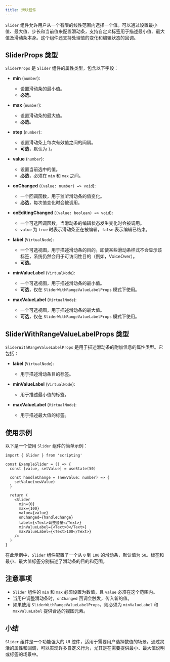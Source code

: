 ```yaml
---
title: 滑块控件
---
```

`Slider` 组件允许用户从一个有限的线性范围内选择一个值。可以通过设置最小值、最大值、步长和当前值来配置滑动条，支持自定义标签用于描述最小值、最大值及滑动条本身。这个组件还支持处理值的变化和编辑状态的回调。

## SliderProps 类型

`SliderProps` 是 `Slider` 组件的属性类型，包含以下字段：

- **min** (`number`): 
  - 设置滑动条的最小值。
  - **必选**。

- **max** (`number`): 
  - 设置滑动条的最大值。
  - **必选**。

- **step** (`number`): 
  - 设置滑动条上每次有效值之间的间隔。
  - **可选**，默认为 `1`。

- **value** (`number`): 
  - 设置当前选中的值。
  - **必选**，必须在 `min` 和 `max` 之间。

- **onChanged** (`(value: number) => void`): 
  - 一个回调函数，用于监听滑动条的值变化。
  - **必选**，每次值变化时会被调用。

- **onEditingChanged** (`(value: boolean) => void`): 
  - 一个可选回调函数，当滑动条的编辑状态发生变化时会被调用。
  - `value` 为 `true` 时表示滑动条正在被编辑，`false` 表示编辑已结束。

- **label** (`VirtualNode`): 
  - 一个可选视图，用于描述滑动条的目的。即使某些滑动条样式不会显示该标签，系统仍然会用于可访问性目的（例如，VoiceOver）。
  - **可选**。

- **minValueLabel** (`VirtualNode`): 
  - 一个可选视图，用于描述滑动条的最小值。
  - **可选**，仅在 `SliderWithRangeValueLabelProps` 模式下使用。

- **maxValueLabel** (`VirtualNode`): 
  - 一个可选视图，用于描述滑动条的最大值。
  - **可选**，仅在 `SliderWithRangeValueLabelProps` 模式下使用。

## SliderWithRangeValueLabelProps 类型

`SliderWithRangeValueLabelProps` 是用于描述滑动条的附加信息的属性类型。它包括：

- **label** (`VirtualNode`): 
  - 用于描述滑动条目的标签。
  
- **minValueLabel** (`VirtualNode`): 
  - 用于描述最小值的标签。

- **maxValueLabel** (`VirtualNode`): 
  - 用于描述最大值的标签。

## 使用示例

以下是一个使用 `Slider` 组件的简单示例：

```tsx
import { Slider } from 'scripting'

const ExampleSlider = () => {
  const [value, setValue] = useState(50)

  const handleChange = (newValue: number) => {
    setValue(newValue)
  }

  return (
    <Slider
      min={0}
      max={100}
      value={value}
      onChanged={handleChange}
      label={<Text>调整音量</Text>}
      minValueLabel={<Text>0</Text>}
      maxValueLabel={<Text>100</Text>}
    />
  )
}
```

在此示例中，`Slider` 组件配置了一个从 `0` 到 `100` 的滑动条，默认值为 `50`。标签和最小、最大值标签分别描述了滑动条的目的和范围。

## 注意事项

- `Slider` 组件的 `min` 和 `max` 必须设置为数值，且 `value` 必须在这个范围内。
- 当用户调整滑动条时，`onChanged` 回调会触发，传入新的值。
- 如果使用 `SliderWithRangeValueLabelProps`，则必须为 `minValueLabel` 和 `maxValueLabel` 提供合适的视图元素。

## 小结

`Slider` 组件是一个功能强大的 UI 控件，适用于需要用户选择数值的场景。通过灵活的属性和回调，可以实现许多自定义行为，尤其是在需要提供最小、最大值说明或标签的场景中。